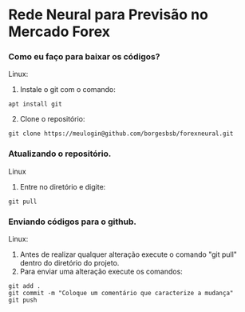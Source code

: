 # Rede Neural para Previsão no Mercado Forex

### Como eu faço para baixar os códigos?

Linux:
1. Instale o git com o comando: 
```
apt install git
```

2. Clone o repositório: 
```
git clone https://meulogin@github.com/borgesbsb/forexneural.git
```

### Atualizando o repositório.
 
 Linux
 1. Entre no diretório e digite: 
 ```
 git pull
 ```

### Enviando códigos para o github.

Linux:
1. Antes de realizar qualquer alteração execute o comando "git pull" dentro do diretório do projeto.
2. Para enviar uma alteração execute os comandos: 
```
git add .
git commit -m "Coloque um comentário que caracterize a mudança"
git push
```

 
